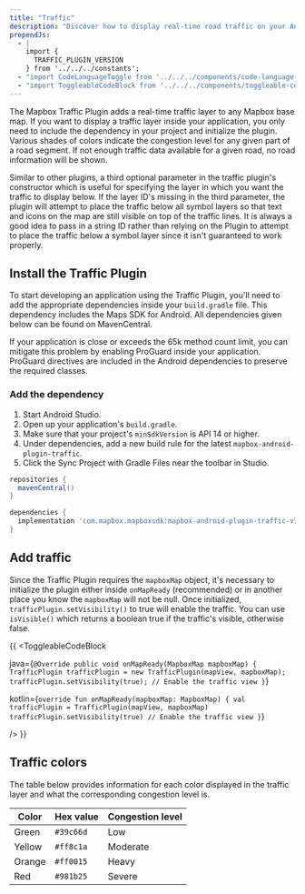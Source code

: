```yaml
---
title: "Traffic"
description: "Discover how to display real-time road traffic on your Android map with the Mapbox Android Traffic Plugin. All it requires is two lines of code."
prependJs:
  - |
    import {
      TRAFFIC_PLUGIN_VERSION
    } from '../../../constants';
  - "import CodeLanguageToggle from '../../../components/code-language-toggle';"
  - "import ToggleableCodeBlock from '../../../components/toggleable-code-block';"    
---
```


The Mapbox Traffic Plugin adds a real-time traffic layer to any Mapbox base map. If you want to display a traffic layer inside your application, you only need to include the dependency in your project and initialize the plugin. Various shades of colors indicate the congestion level for any given part of a road segment. If not enough traffic data available for a given road, no road information will be shown.

Similar to other plugins, a third optional parameter in the traffic plugin's constructor which is useful for specifying the layer in which you want the traffic to display below. If the layer ID's missing in the third parameter, the plugin will attempt to place the traffic below all symbol layers so that text and icons on the map are still visible on top of the traffic lines. It is always a good idea to pass in a string ID rather than relying on the Plugin to attempt to place the traffic below a symbol layer since it isn't guaranteed to work properly.

## Install the Traffic Plugin
To start developing an application using the Traffic Plugin, you'll need to add the appropriate dependencies inside your `build.gradle` file. This dependency includes the Maps SDK for Android. All dependencies given below can be found on MavenCentral.

If your application is close or exceeds the 65k method count limit, you can mitigate this problem by enabling ProGuard inside your application. ProGuard directives are included in the Android dependencies to preserve the required classes.

### Add the dependency

1. Start Android Studio.
2. Open up your application's `build.gradle`.
3. Make sure that your project's `minSdkVersion` is API 14 or higher.
4. Under dependencies, add a new build rule for the latest `mapbox-android-plugin-traffic`.
5. Click the Sync Project with Gradle Files near the toolbar in Studio.

```groovy
repositories {
  mavenCentral()
}

dependencies {
  implementation 'com.mapbox.mapboxsdk:mapbox-android-plugin-traffic-v7:{{ TRAFFIC_PLUGIN_VERSION }}'
}
```

## Add traffic
Since the Traffic Plugin requires the `mapboxMap` object, it's necessary to initialize the plugin either inside `onMapReady` (recommended) or in another place you know the `mapboxMap` will not be null. Once initialized, `trafficPlugin.setVisibility()` to true will enable the traffic. You can use `isVisible()` which returns a boolean true if the traffic's visible, otherwise false.

{{
<CodeLanguageToggle id="traffic" />
<ToggleableCodeBlock

java={`
@Override
public void onMapReady(MapboxMap mapboxMap) {
  TrafficPlugin trafficPlugin = new TrafficPlugin(mapView, mapboxMap);
  trafficPlugin.setVisibility(true); // Enable the traffic view
}
`}

kotlin={`
override fun onMapReady(mapboxMap: MapboxMap) {
	val trafficPlugin = TrafficPlugin(mapView, mapboxMap)
	trafficPlugin.setVisibility(true) // Enable the traffic view
}
`}

/>
}}


## Traffic colors
The table below provides information for each color displayed in the traffic layer and what the corresponding congestion level is.

| Color | Hex value | Congestion level |
| --- | --- | --- |
| Green | `#39c66d` | Low |
| Yellow | `#ff8c1a` | Moderate |
| Orange | `#ff0015` | Heavy |
| Red | `#981b25` | Severe |
